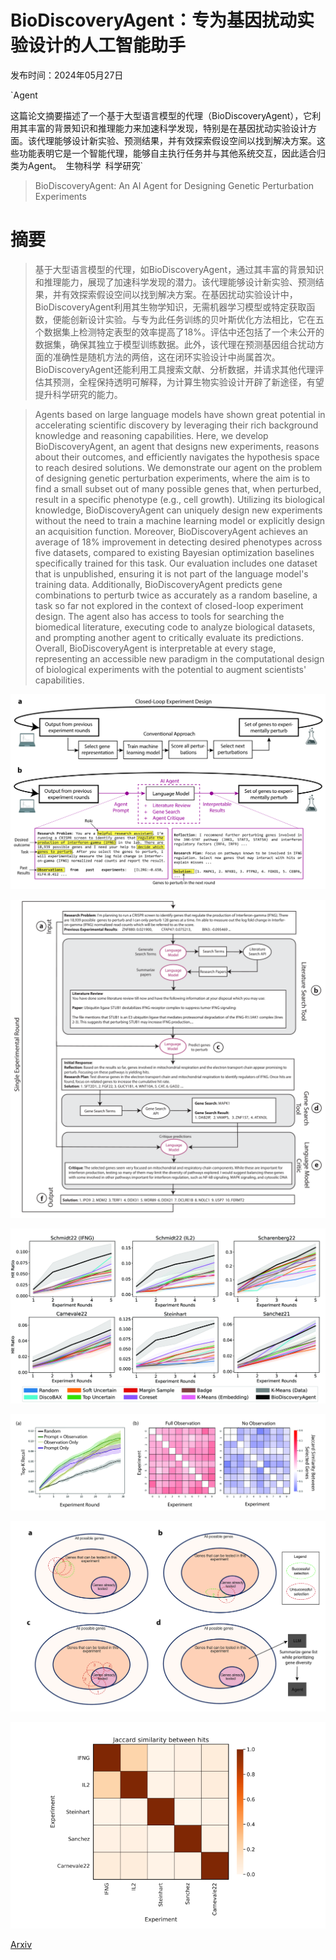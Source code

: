 # BioDiscoveryAgent：专为基因扰动实验设计的人工智能助手

发布时间：2024年05月27日

`Agent

这篇论文摘要描述了一个基于大型语言模型的代理（BioDiscoveryAgent），它利用其丰富的背景知识和推理能力来加速科学发现，特别是在基因扰动实验设计方面。该代理能够设计新实验、预测结果，并有效探索假设空间以找到解决方案。这些功能表明它是一个智能代理，能够自主执行任务并与其他系统交互，因此适合归类为Agent。` `生物科学` `科学研究`

> BioDiscoveryAgent: An AI Agent for Designing Genetic Perturbation Experiments

# 摘要

> 基于大型语言模型的代理，如BioDiscoveryAgent，通过其丰富的背景知识和推理能力，展现了加速科学发现的潜力。该代理能够设计新实验、预测结果，并有效探索假设空间以找到解决方案。在基因扰动实验设计中，BioDiscoveryAgent利用其生物学知识，无需机器学习模型或特定获取函数，便能创新设计实验。与专为此任务训练的贝叶斯优化方法相比，它在五个数据集上检测特定表型的效率提高了18%。评估中还包括了一个未公开的数据集，确保其独立于模型训练数据。此外，该代理在预测基因组合扰动方面的准确性是随机方法的两倍，这在闭环实验设计中尚属首次。BioDiscoveryAgent还能利用工具搜索文献、分析数据，并请求其他代理评估其预测，全程保持透明可解释，为计算生物实验设计开辟了新途径，有望提升科学研究的能力。

> Agents based on large language models have shown great potential in accelerating scientific discovery by leveraging their rich background knowledge and reasoning capabilities. Here, we develop BioDiscoveryAgent, an agent that designs new experiments, reasons about their outcomes, and efficiently navigates the hypothesis space to reach desired solutions. We demonstrate our agent on the problem of designing genetic perturbation experiments, where the aim is to find a small subset out of many possible genes that, when perturbed, result in a specific phenotype (e.g., cell growth). Utilizing its biological knowledge, BioDiscoveryAgent can uniquely design new experiments without the need to train a machine learning model or explicitly design an acquisition function. Moreover, BioDiscoveryAgent achieves an average of 18% improvement in detecting desired phenotypes across five datasets, compared to existing Bayesian optimization baselines specifically trained for this task. Our evaluation includes one dataset that is unpublished, ensuring it is not part of the language model's training data. Additionally, BioDiscoveryAgent predicts gene combinations to perturb twice as accurately as a random baseline, a task so far not explored in the context of closed-loop experiment design. The agent also has access to tools for searching the biomedical literature, executing code to analyze biological datasets, and prompting another agent to critically evaluate its predictions. Overall, BioDiscoveryAgent is interpretable at every stage, representing an accessible new paradigm in the computational design of biological experiments with the potential to augment scientists' capabilities.

![BioDiscoveryAgent：专为基因扰动实验设计的人工智能助手](../../../paper_images/2405.17631/x1.png)

![BioDiscoveryAgent：专为基因扰动实验设计的人工智能助手](../../../paper_images/2405.17631/x2.png)

![BioDiscoveryAgent：专为基因扰动实验设计的人工智能助手](../../../paper_images/2405.17631/x3.png)

![BioDiscoveryAgent：专为基因扰动实验设计的人工智能助手](../../../paper_images/2405.17631/x4.png)

![BioDiscoveryAgent：专为基因扰动实验设计的人工智能助手](../../../paper_images/2405.17631/x5.png)

![BioDiscoveryAgent：专为基因扰动实验设计的人工智能助手](../../../paper_images/2405.17631/x6.png)

[Arxiv](https://arxiv.org/abs/2405.17631)